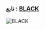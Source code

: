 
### تابع : [BLACK](https://t.me/f_t_5) ###

![BLACK](https://telegra.ph/file/0863e2d61e15688d7d6c8.jpg)
